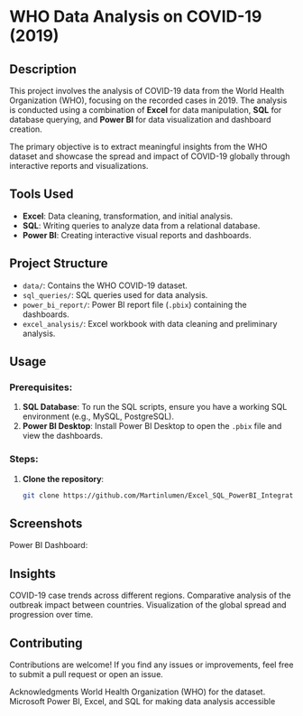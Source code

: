 # WHO Data Analysis on COVID-19 (2019)

## Description
This project involves the analysis of COVID-19 data from the World Health Organization (WHO), focusing on the recorded cases in 2019. The analysis is conducted using a combination of **Excel** for data manipulation, **SQL** for database querying, and **Power BI** for data visualization and dashboard creation.

The primary objective is to extract meaningful insights from the WHO dataset and showcase the spread and impact of COVID-19 globally through interactive reports and visualizations.

## Tools Used
- **Excel**: Data cleaning, transformation, and initial analysis.
- **SQL**: Writing queries to analyze data from a relational database.
- **Power BI**: Creating interactive visual reports and dashboards.

## Project Structure
- `data/`: Contains the WHO COVID-19 dataset.
- `sql_queries/`: SQL queries used for data analysis.
- `power_bi_report/`: Power BI report file (`.pbix`) containing the dashboards.
- `excel_analysis/`: Excel workbook with data cleaning and preliminary analysis.

## Usage

### Prerequisites:
1. **SQL Database**: To run the SQL scripts, ensure you have a working SQL environment (e.g., MySQL, PostgreSQL).
2. **Power BI Desktop**: Install Power BI Desktop to open the `.pbix` file and view the dashboards.

### Steps:
1. **Clone the repository**:
   ```bash
   git clone https://github.com/Martinlumen/Excel_SQL_PowerBI_Integration.git
   
## Screenshots
Power BI Dashboard:

## Insights
COVID-19 case trends across different regions.
Comparative analysis of the outbreak impact between countries.
Visualization of the global spread and progression over time.

## Contributing
Contributions are welcome! If you find any issues or improvements, feel free to submit a pull request or open an issue.

Acknowledgments
World Health Organization (WHO) for the dataset.
Microsoft Power BI, Excel, and SQL for making data analysis accessible
